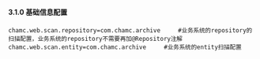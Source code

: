 #### 3.1.0 基础信息配置

```text
chamc.web.scan.repository=com.chamc.archive     #业务系统的repository的扫描配置，业务系统的repository不需要再加@Repository注解
chamc.web.scan.entity=com.chamc.archive     #业务系统的entity扫描配置
```